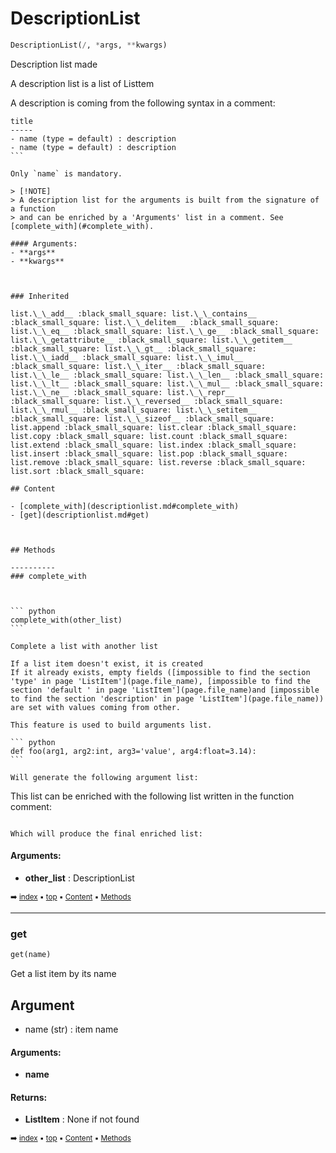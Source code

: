 # DescriptionList



``` python
DescriptionList(/, *args, **kwargs)
```

Description list made

A description list is a list of Listtem

A description is coming from the following syntax in a comment:

````
title
-----
- name (type = default) : description
- name (type = default) : description
```

Only `name` is mandatory.

> [!NOTE]
> A description list for the arguments is built from the signature of a function
> and can be enriched by a 'Arguments' list in a comment. See [complete_with](#complete_with).

#### Arguments:
- **args**
- **kwargs**



### Inherited

list.\_\_add__ :black_small_square: list.\_\_contains__ :black_small_square: list.\_\_delitem__ :black_small_square: list.\_\_eq__ :black_small_square: list.\_\_ge__ :black_small_square: list.\_\_getattribute__ :black_small_square: list.\_\_getitem__ :black_small_square: list.\_\_gt__ :black_small_square: list.\_\_iadd__ :black_small_square: list.\_\_imul__ :black_small_square: list.\_\_iter__ :black_small_square: list.\_\_le__ :black_small_square: list.\_\_len__ :black_small_square: list.\_\_lt__ :black_small_square: list.\_\_mul__ :black_small_square: list.\_\_ne__ :black_small_square: list.\_\_repr__ :black_small_square: list.\_\_reversed__ :black_small_square: list.\_\_rmul__ :black_small_square: list.\_\_setitem__ :black_small_square: list.\_\_sizeof__ :black_small_square: list.append :black_small_square: list.clear :black_small_square: list.copy :black_small_square: list.count :black_small_square: list.extend :black_small_square: list.index :black_small_square: list.insert :black_small_square: list.pop :black_small_square: list.remove :black_small_square: list.reverse :black_small_square: list.sort :black_small_square: 

## Content

- [complete_with](descriptionlist.md#complete_with)
- [get](descriptionlist.md#get)



## Methods

----------
### complete_with



``` python
complete_with(other_list)
```

Complete a list with another list

If a list item doesn't exist, it is created
If it already exists, empty fields ([impossible to find the section 'type' in page 'ListItem'](page.file_name), [impossible to find the section 'default ' in page 'ListItem'](page.file_name)and [impossible to find the section 'description' in page 'ListItem'](page.file_name))
are set with values coming from other.

This feature is used to build arguments list. 
    
``` python
def foo(arg1, arg2:int, arg3='value', arg4:float=3.14):
```

Will generate the following argument list:

````

This list can be enriched with the following list written in the function comment:


````

Which will produce the final enriched list:

````


#### Arguments:
- **other_list** : DescriptionList



<sub>:arrow_right: [index](index.md) :black_small_square: [top](#descriptionlist) :black_small_square: [Content](#content) :black_small_square: [Methods](#methods)</sub>



----------
### get



``` python
get(name)
```

Get a list item by its name

Argument
--------
- name (str) : item name


#### Arguments:
- **name**



#### Returns:
- **ListItem** : None if not found



<sub>:arrow_right: [index](index.md) :black_small_square: [top](#descriptionlist) :black_small_square: [Content](#content) :black_small_square: [Methods](#methods)</sub>

